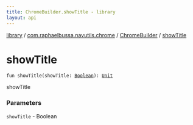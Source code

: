 ```yaml
---
title: ChromeBuilder.showTitle - library
layout: api
---
```


<div class='api-docs-breadcrumbs'><a href="../../index.html">library</a> / <a href="../index.html">com.raphaelbussa.navutils.chrome</a> / <a href="index.html">ChromeBuilder</a> / <a href="./show-title.html">showTitle</a></div>

# showTitle

<div class="signature"><code><span class="keyword">fun </span><span class="identifier">showTitle</span><span class="symbol">(</span><span class="parameterName" id="com.raphaelbussa.navutils.chrome.ChromeBuilder$showTitle(kotlin.Boolean)/showTitle">showTitle</span><span class="symbol">:</span>&nbsp;<a href="https://kotlinlang.org/api/latest/jvm/stdlib/kotlin/-boolean/index.html"><span class="identifier">Boolean</span></a><span class="symbol">)</span><span class="symbol">: </span><a href="https://kotlinlang.org/api/latest/jvm/stdlib/kotlin/-unit/index.html"><span class="identifier">Unit</span></a></code></div>

showTitle

### Parameters

<code>showTitle</code> - Boolean